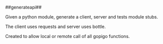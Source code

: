 ##generateapi##

Given a python module, generate a client, server and tests module stubs.

The client uses requests and server uses bottle.

Created to allow local or remote call of all gopigo functions.
